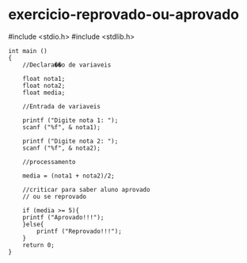# exercicio-reprovado-ou-aprovado

#include <stdio.h>
#include <stdlib.h>

	int main ()
	{
		//Declara��o de variaveis
		
		float nota1;
		float nota2;
		float media;
		
		//Entrada de variaveis
		
		printf ("Digite nota 1: ");
		scanf ("%f", & nota1);
		
		printf ("Digite nota 2: ");
		scanf ("%f", & nota2);
		
		//processamento
		
		media = (nota1 + nota2)/2;
		
		//criticar para saber aluno aprovado
		// ou se reprovado
		
		if (media >= 5){
		printf ("Aprovado!!!");
		}else{
			printf ("Reprovado!!!");
		}
		return 0;
	}
